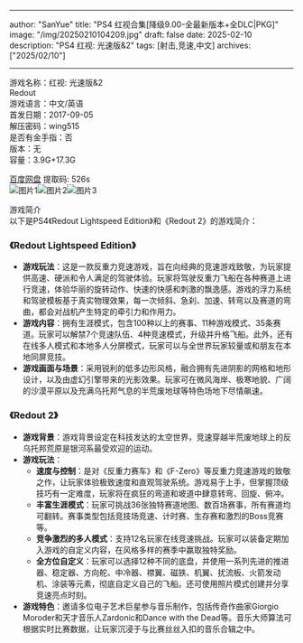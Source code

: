 
---
author: "SanYue"
title: "PS4 红视合集[降级9.00-全最新版本+全DLC|PKG]"
image: "/img/20250210104209.jpg"
draft: false
date: 2025-02-10
description: "PS4 红视: 光速版&2"
tags: [射击,竞速,中文]
archives: ["2025/02/10"]

---

游戏名称：红视: 光速版&2   
Redout    
游戏语言：中文/英语  
首发日期：2017-09-05  
解压密码：wing515  
是否有金手指：否  
版本：无   
容量：3.9G+17.3G

[百度网盘](https://pan.baidu.com/s/1KYsGRqteCOFa8EVvZiCqbQ) 提取码: 526s  
![图片1](/img/26c3dd.jpg)![图片2](/img/9af78e.jpg)![图片3](/img/0faeb3.jpg)  

游戏简介  
以下是PS4《Redout Lightspeed Edition》和《Redout 2》的游戏简介：

### 《Redout Lightspeed Edition》
- **游戏玩法**：这是一款反重力竞速游戏，旨在向经典的竞速游戏致敬，为玩家提供高速、硬派和令人满足的驾驶体验。玩家将驾驶反重力飞船在各种赛道上进行竞速，体验华丽的旋转动作、快速的快感和刺激的飘逸感。游戏的浮力系统和驾驶模板基于真实物理效果，每一次倾斜、急刹、加速、转弯以及赛道的弯曲，都会对战机产生特定的牵引力和作用力。
- **游戏内容**：拥有生涯模式，包含100种以上的赛事、11种游戏模式、35条赛道。玩家可以解禁7个竞速队伍、4种竞速模式，升级并升格飞船。此外，还有在线多人模式和本地多人分屏模式，玩家可以与全世界玩家较量或和朋友在本地同屏竞技。
- **游戏画面与场景**：采用锐利的低多边形风格，融合拥有先进阴影的网格和地形设计，以及由虚幻引擎带来的光影效果。玩家可在微风海岸、极寒地貌、广阔的沙漠平原以及充满乌托邦气息的半荒废地球等特色场地下尽情飙速。

### 《Redout 2》
- **游戏背景**：游戏背景设定在科技发达的太空世界，竞速穿越半荒废地球上的反乌托邦荒原是银河系最受欢迎的运动。
- **游戏玩法**：
    - **速度与控制**：是对《反重力赛车》和《F-Zero》等反重力竞速游戏的致敬之作，让玩家体验极致速度和直观驾驶系统。游戏易于上手，但掌握顶级技巧有一定难度，玩家将在疯狂的弯道和坡道中肆意转弯、回旋、俯冲。
    - **丰富生涯模式**：玩家可挑战36张独特赛道地图、数百场赛事，所有赛道均可翻转。赛事类型包括竞技场竞速、计时赛、生存赛和激烈的Boss竞赛等。
    - **竞争激烈的多人模式**：支持12名玩家在线竞速挑战。玩家可以装备定期加入游戏的自定义内容，在风格多样的赛季中赢取独特奖励。
    - **全方位自定义**：玩家可以选择12种不同的底盘，并使用一系列先进的推进器、稳定器、方向舵、中冷器、襟翼、磁铁、机翼、扰流板、火箭发动机、涂装等元素，彻底自定义自己的飞船。还可使用照片模式创建并分享竞速亮点时刻。
- **游戏特色**：邀请多位电子艺术巨星参与音乐制作，包括传奇作曲家Giorgio Moroder和天才音乐人Zardonic和Dance with the Dead等。音乐大师算法可根据实时比赛数据，让玩家沉浸于与比赛丝丝入扣的音乐合辑之中。
